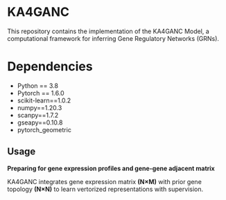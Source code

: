 # KA4GANC
This repository contains the implementation of the KA4GANC Model, a computational framework for inferring Gene Regulatory Networks (GRNs).

# Dependencies
- Python == 3.8 
- Pytorch == 1.6.0
- scikit-learn==1.0.2
- numpy==1.20.3
- scanpy==1.7.2
- gseapy==0.10.8
- pytorch_geometric

## Usage

__Preparing  for gene expression profiles and  gene-gene adjacent matrix__
   
   KA4GANC integrates gene expression matrix __(N×M)__ with prior gene topology __(N×N)__ to learn vertorized representations with supervision.  

